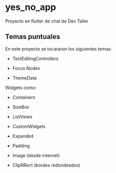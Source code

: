 # yes_no_app

Proyecto en flutter de chat de Dev Taller

## Temas puntuales

En este proyecto se tocararon los siguientes temas: 


- TextEditingControllers

- Focus Nodes

- ThemeData

Widgets como:

- Containers

- SizeBox

- ListViews

- CustomWidgets

- Expanded

- Padding

- Image (desde internet)

- ClipRRect (bordes redondeados)

